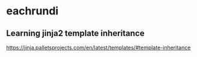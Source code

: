 # eachrundi

## Learning jinja2 template inheritance

https://jinja.palletsprojects.com/en/latest/templates/#template-inheritance
